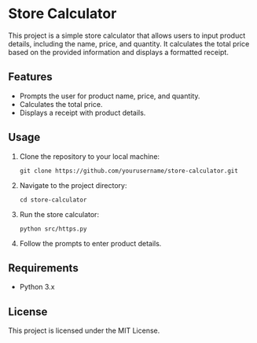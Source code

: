 # Store Calculator

This project is a simple store calculator that allows users to input product details, including the name, price, and quantity. It calculates the total price based on the provided information and displays a formatted receipt.

## Features

- Prompts the user for product name, price, and quantity.
- Calculates the total price.
- Displays a receipt with product details.

## Usage

1. Clone the repository to your local machine:
   ```
   git clone https://github.com/yourusername/store-calculator.git
   ```

2. Navigate to the project directory:
   ```
   cd store-calculator
   ```

3. Run the store calculator:
   ```
   python src/https.py
   ```

4. Follow the prompts to enter product details.

## Requirements

- Python 3.x

## License

This project is licensed under the MIT License.